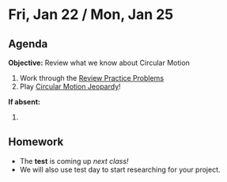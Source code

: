 Fri, Jan 22 / Mon, Jan 25
==================

Agenda
---------
**Objective:** Review what we know about Circular Motion

1. Work through the [Review Practice Problems][probs]
2. Play [Circular Motion Jeopardy][jeopardy]!


**If absent:**

 1. 

Homework 
-------------
- The **test** is coming up *next class!*
- We will also use test day to start researching for your project.

[probs]: https://avon.schoology.com/assignment/4586848637/
[jeopardy]: https://jeopardylabs.com/play/05-circular-motion
<!--stackedit_data:
eyJoaXN0b3J5IjpbLTEzNzEzMTgwMjksLTE3MTk1MzgxOSwtOT
kwMDAyNTE2LC0xMzI3NjI0MTcyLC03OTY1MDU4NDVdfQ==
-->